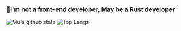 ### 🤔I'm not a front-end developer, May be a Rust developer

![Mu's github stats](https://github-readme-stats.vercel.app/api?username=MuZhou233&hide=commits&show_icons=true&hide_border=true)
![Top Langs](https://github-readme-stats.vercel.app/api/top-langs/?username=MuZhou233&layout=compact&hide_border=true)

<!--
**MuZhou233/MuZhou233** is a ✨ _special_ ✨ repository because its `README.md` (this file) appears on your GitHub profile.

Here are some ideas to get you started:

- 🔭 I’m currently working on ...
- 🌱 I’m currently learning ...
- 👯 I’m looking to collaborate on ...
- 🤔 I’m looking for help with ...
- 💬 Ask me about ...
- 📫 How to reach me: ...
- 😄 Pronouns: ...
- ⚡ Fun fact: ...
-->

